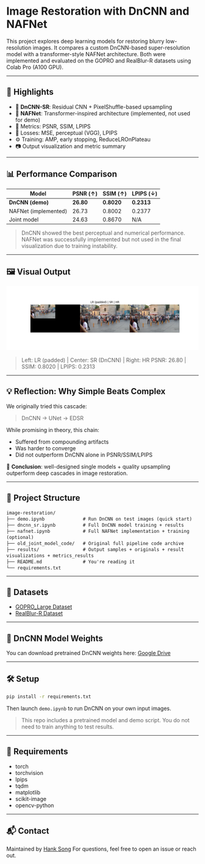 # Image Restoration with DnCNN and NAFNet

This project explores deep learning models for restoring blurry low-resolution images. It compares a custom DnCNN-based super-resolution model with a transformer-style NAFNet architecture. Both were implemented and evaluated on the GOPRO and RealBlur-R datasets using Colab Pro (A100 GPU).

---

## 🚀 Highlights

* 🧠 **DnCNN-SR**: Residual CNN + PixelShuffle-based upsampling
* 🔬 **NAFNet**: Transformer-inspired architecture (implemented, not used for demo)
* 🎯 Metrics: PSNR, SSIM, LPIPS
* 🧪 Losses: MSE, perceptual (VGG), LPIPS
* ⚙️ Training: AMP, early stopping, ReduceLROnPlateau
* 📷 Output visualization and metric summary

---

## 📊 Performance Comparison

| Model                | PSNR (↑)  | SSIM (↑)   | LPIPS (↓)  |
| -------------------- | --------- | ---------- | ---------- |
| **DnCNN (demo)**     | **26.80** | **0.8020** | **0.2313** |
| NAFNet (implemented) | 26.73     | 0.8002     | 0.2377     |
| Joint model          | 24.63     | 0.8670     | N/A        |

> DnCNN showed the best perceptual and numerical performance. NAFNet was successfully implemented but not used in the final visualization due to training instability.

---

## 🖼️ Visual Output

![DnCNN Output](results/visual_result.png)

> Left: LR (padded) | Center: SR (DnCNN) | Right: HR
> PSNR: 26.80 | SSIM: 0.8020 | LPIPS: 0.2313

---

## 💡 Reflection: Why Simple Beats Complex

We originally tried this cascade:

> DnCNN → UNet → EDSR

While promising in theory, this chain:

* Suffered from compounding artifacts
* Was harder to converge
* Did not outperform DnCNN alone in PSNR/SSIM/LPIPS

📌 **Conclusion**: well-designed single models + quality upsampling outperform deep cascades in image restoration.

---

## 📁 Project Structure

```
image-restoration/
├── demo.ipynb              # Run DnCNN on test images (quick start)
├── dncnn_sr.ipynb          # Full DnCNN model training + results
├── nafnet.ipynb            # Full NAFNet implementation + training (optional)
├── old_joint_model_code/   # Original full pipeline code archive
├── results/                # Output samples + originals + result visualizations + metrics_results
├── README.md               # You're reading it
└── requirements.txt
```

---

## 📄 Datasets

* [GOPRO\_Large Dataset](https://seungjunnah.github.io/Datasets/gopro)
* [RealBlur-R Dataset](https://cg.postech.ac.kr/research/realblur/)

---

## 🔗 DnCNN Model Weights

You can download pretrained DnCNN weights here:
[Google Drive](https://drive.google.com/file/d/1kX9MaNp3m8B5XAwCfqo9yrXwHhyAEpwP/view?usp=sharing)

---

## 🛠️ Setup

```bash
pip install -r requirements.txt
```

Then launch `demo.ipynb` to run DnCNN on your own input images.

>  This repo includes a pretrained model and demo script. You do not need to train anything to test results.

---

## 🔧 Requirements

* torch
* torchvision
* lpips
* tqdm
* matplotlib
* scikit-image
* opencv-python

---

## 📬 Contact

Maintained by [Hank Song](https://github.com/HANKSOONG)
For questions, feel free to open an issue or reach out.
